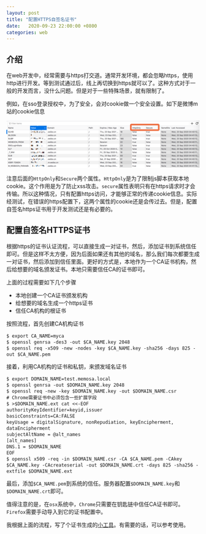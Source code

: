 ```yaml
---
layout: post
title: "配置HTTPS自签名证书"
date:   2020-09-23 22:00:00 +0800
categories: web
---
```

## 介绍

在web开发中，经常需要与https打交道。通常开发环境，都会忽略https，使用http进行开发。等到测试通过后，线上再切换到https就可以了。这种方式对于一般的开发而言，没什么问题。但是对于一些特殊场景，就有限制了。

例如，在sso登录授权中，为了安全，会对cookie做一个安全设置。如下是微博m站的cookie信息

![img](/static/assert/imgs/https_local_1.png)

注意后面的`HttpOnly`和`Secure`两个属性。`HttpOnly`是为了限制js脚本获取本地cookie。这个作用是为了防止xss攻击。`secure`属性表明只有在https请求时才会传输。所以这种情况，只有配置https访问，才能够正常的传递cookie信息。实际经测试，在错误的https配置下，这两个属性的cookie还是会传过去。但是，配置自签名https证书用于开发测试还是有必要的。

## 配置自签名HTTPS证书

根据https的证书认证流程，可以直接生成一对证书，然后，添加证书到系统信任即可。但是这样不太方便，因为后面如果还有其他的域名，那么我们每次都要生成一对证书，然后添加到信任里面。更好的方式是，本地作为一个CA证书机构，然后给想要的域名颁发证书。本地只需要信任CA的证书即可。

上面的过程需要如下几个步骤

+ 本地创建一个CA证书颁发机构
+ 给想要的域名生成一个https证书
+ 信任CA机构的根证书

按照流程，首先创建CA机构证书

```shell
$ export CA_NAME=myca
$ openssl genrsa -des3 -out $CA_NAME.key 2048
$ openssl req -x509 -new -nodes -key $CA_NAME.key -sha256 -days 825 -out $CA_NAME.pem
```

接着，利用CA机构的证书和私钥，来颁发域名证书

```shell
$ export DOMAIN_NAME=test.memosa.local
$ openssl genrsa -out $DOMAIN_NAME.key 2048
$ openssl req -new -key $DOMAIN_NAME.key -out $DOMAIN_NAME.csr
# Chrome需要证书中必须包含一些扩展字段
$ >$DOMAIN_NAME.ext cat <<-EOF
authorityKeyIdentifier=keyid,issuer
basicConstraints=CA:FALSE
keyUsage = digitalSignature, nonRepudiation, keyEncipherment, dataEncipherment
subjectAltName = @alt_names
[alt_names]
DNS.1 = $DOMAIN_NAME
EOF
$ openssl x509 -req -in $DOMAIN_NAME.csr -CA $CA_NAME.pem -CAkey $CA_NAME.key -CAcreateserial -out $DOMAIN_NAME.crt -days 825 -sha256 -extfile $DOMAIN_NAME.ext
```

最后，添加`$CA_NAME.pem`到系统的信任。服务器配置`$DOMAIN_NAME.key`和`$DOMAIN_NAME.crt`即可。

值得注意的是，在`osx`系统中，`Chrome`只需要在钥匙链中信任CA证书即可。`Firefox`需要手动导入到它的证书配置中。

我根据上面的流程，写了个证书生成的[小工具](https://tools.memosa.cn/#/cert)。有需要的话，可以参考使用。